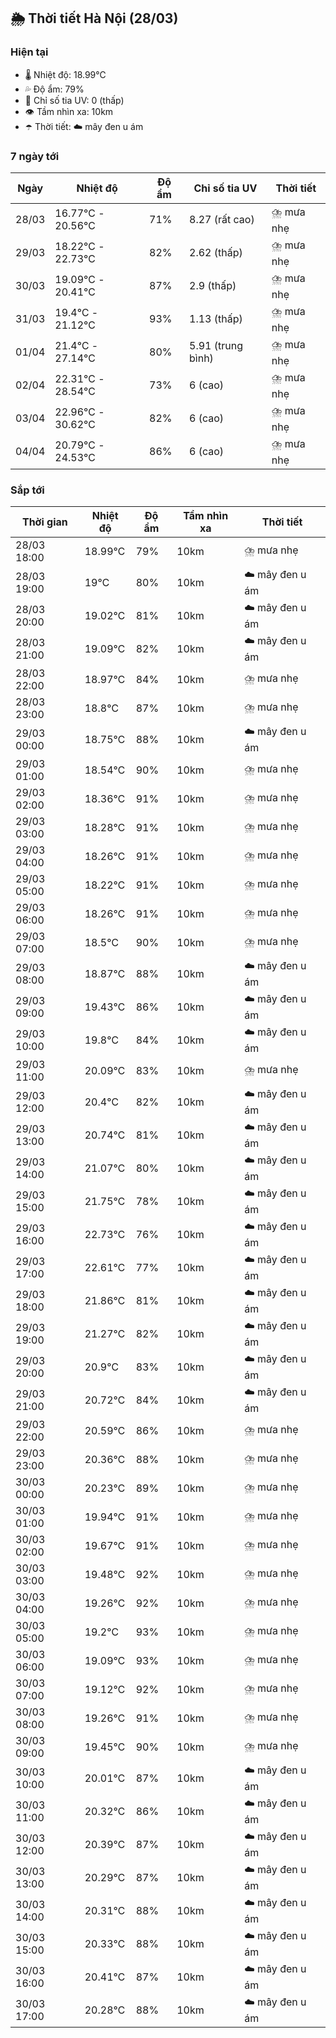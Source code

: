 ## 🌦️ Thời tiết Hà Nội (28/03)

### Hiện tại

- 🌡️ Nhiệt độ: 18.99℃
- 💦 Độ ẩm: 79%
- 🌟 Chỉ số tia UV: 0 (thấp)
- 👁️ Tầm nhìn xa: 10km
- ☂️ Thời tiết: ☁️ mây đen u ám

### 7 ngày tới

| Ngày | Nhiệt độ | Độ ẩm | Chỉ số tia UV | Thời tiết |
| --- | --- | --- | --- | --- |
| 28/03 | 16.77℃ - 20.56℃ | 71% | 8.27 (rất cao) | ⛈️ mưa nhẹ |
| 29/03 | 18.22℃ - 22.73℃ | 82% | 2.62 (thấp) | ⛈️ mưa nhẹ |
| 30/03 | 19.09℃ - 20.41℃ | 87% | 2.9 (thấp) | ⛈️ mưa nhẹ |
| 31/03 | 19.4℃ - 21.12℃ | 93% | 1.13 (thấp) | ⛈️ mưa nhẹ |
| 01/04 | 21.4℃ - 27.14℃ | 80% | 5.91 (trung bình) | ⛈️ mưa nhẹ |
| 02/04 | 22.31℃ - 28.54℃ | 73% | 6 (cao) | ⛈️ mưa nhẹ |
| 03/04 | 22.96℃ - 30.62℃ | 82% | 6 (cao) | ⛈️ mưa nhẹ |
| 04/04 | 20.79℃ - 24.53℃ | 86% | 6 (cao) | ⛈️ mưa nhẹ |

### Sắp tới

| Thời gian | Nhiệt độ | Độ ẩm | Tầm nhìn xa | Thời tiết |
| --- | --- | --- | --- | --- |
| 28/03 18:00 | 18.99℃ | 79% | 10km | ⛈️ mưa nhẹ |
| 28/03 19:00 | 19℃ | 80% | 10km | ☁️ mây đen u ám |
| 28/03 20:00 | 19.02℃ | 81% | 10km | ☁️ mây đen u ám |
| 28/03 21:00 | 19.09℃ | 82% | 10km | ☁️ mây đen u ám |
| 28/03 22:00 | 18.97℃ | 84% | 10km | ⛈️ mưa nhẹ |
| 28/03 23:00 | 18.8℃ | 87% | 10km | ⛈️ mưa nhẹ |
| 29/03 00:00 | 18.75℃ | 88% | 10km | ☁️ mây đen u ám |
| 29/03 01:00 | 18.54℃ | 90% | 10km | ⛈️ mưa nhẹ |
| 29/03 02:00 | 18.36℃ | 91% | 10km | ⛈️ mưa nhẹ |
| 29/03 03:00 | 18.28℃ | 91% | 10km | ⛈️ mưa nhẹ |
| 29/03 04:00 | 18.26℃ | 91% | 10km | ⛈️ mưa nhẹ |
| 29/03 05:00 | 18.22℃ | 91% | 10km | ⛈️ mưa nhẹ |
| 29/03 06:00 | 18.26℃ | 91% | 10km | ⛈️ mưa nhẹ |
| 29/03 07:00 | 18.5℃ | 90% | 10km | ⛈️ mưa nhẹ |
| 29/03 08:00 | 18.87℃ | 88% | 10km | ☁️ mây đen u ám |
| 29/03 09:00 | 19.43℃ | 86% | 10km | ☁️ mây đen u ám |
| 29/03 10:00 | 19.8℃ | 84% | 10km | ☁️ mây đen u ám |
| 29/03 11:00 | 20.09℃ | 83% | 10km | ⛈️ mưa nhẹ |
| 29/03 12:00 | 20.4℃ | 82% | 10km | ☁️ mây đen u ám |
| 29/03 13:00 | 20.74℃ | 81% | 10km | ☁️ mây đen u ám |
| 29/03 14:00 | 21.07℃ | 80% | 10km | ☁️ mây đen u ám |
| 29/03 15:00 | 21.75℃ | 78% | 10km | ☁️ mây đen u ám |
| 29/03 16:00 | 22.73℃ | 76% | 10km | ☁️ mây đen u ám |
| 29/03 17:00 | 22.61℃ | 77% | 10km | ☁️ mây đen u ám |
| 29/03 18:00 | 21.86℃ | 81% | 10km | ☁️ mây đen u ám |
| 29/03 19:00 | 21.27℃ | 82% | 10km | ☁️ mây đen u ám |
| 29/03 20:00 | 20.9℃ | 83% | 10km | ☁️ mây đen u ám |
| 29/03 21:00 | 20.72℃ | 84% | 10km | ☁️ mây đen u ám |
| 29/03 22:00 | 20.59℃ | 86% | 10km | ⛈️ mưa nhẹ |
| 29/03 23:00 | 20.36℃ | 88% | 10km | ⛈️ mưa nhẹ |
| 30/03 00:00 | 20.23℃ | 89% | 10km | ⛈️ mưa nhẹ |
| 30/03 01:00 | 19.94℃ | 91% | 10km | ⛈️ mưa nhẹ |
| 30/03 02:00 | 19.67℃ | 91% | 10km | ⛈️ mưa nhẹ |
| 30/03 03:00 | 19.48℃ | 92% | 10km | ⛈️ mưa nhẹ |
| 30/03 04:00 | 19.26℃ | 92% | 10km | ⛈️ mưa nhẹ |
| 30/03 05:00 | 19.2℃ | 93% | 10km | ⛈️ mưa nhẹ |
| 30/03 06:00 | 19.09℃ | 93% | 10km | ⛈️ mưa nhẹ |
| 30/03 07:00 | 19.12℃ | 92% | 10km | ⛈️ mưa nhẹ |
| 30/03 08:00 | 19.26℃ | 91% | 10km | ⛈️ mưa nhẹ |
| 30/03 09:00 | 19.45℃ | 90% | 10km | ⛈️ mưa nhẹ |
| 30/03 10:00 | 20.01℃ | 87% | 10km | ☁️ mây đen u ám |
| 30/03 11:00 | 20.32℃ | 86% | 10km | ☁️ mây đen u ám |
| 30/03 12:00 | 20.39℃ | 87% | 10km | ☁️ mây đen u ám |
| 30/03 13:00 | 20.29℃ | 87% | 10km | ☁️ mây đen u ám |
| 30/03 14:00 | 20.31℃ | 88% | 10km | ☁️ mây đen u ám |
| 30/03 15:00 | 20.33℃ | 88% | 10km | ☁️ mây đen u ám |
| 30/03 16:00 | 20.41℃ | 87% | 10km | ☁️ mây đen u ám |
| 30/03 17:00 | 20.28℃ | 88% | 10km | ☁️ mây đen u ám |
